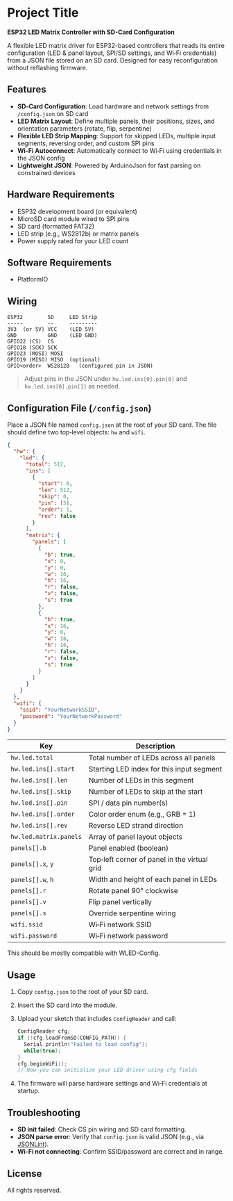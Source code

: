 # Project Title

**ESP32 LED Matrix Controller with SD-Card Configuration**

A flexible LED matrix driver for ESP32-based controllers that reads its entire configuration (LED & panel layout, SPI/SD settings, and Wi‑Fi credentials) from a JSON file stored on an SD card. Designed for easy reconfiguration without reflashing firmware.

## Features

- **SD‑Card Configuration**: Load hardware and network settings from `/config.json` on SD card
- **LED Matrix Layout**: Define multiple panels, their positions, sizes, and orientation parameters (rotate, flip, serpentine)
- **Flexible LED Strip Mapping**: Support for skipped LEDs, multiple input segments, reversing order, and custom SPI pins
- **Wi‑Fi Autoconnect**: Automatically connect to Wi‑Fi using credentials in the JSON config
- **Lightweight JSON**: Powered by ArduinoJson for fast parsing on constrained devices

## Hardware Requirements

- ESP32 development board (or equivalent)
- MicroSD card module wired to SPI pins
- SD card (formatted FAT32)
- LED strip (e.g., WS2812b) or matrix panels
- Power supply rated for your LED count

## Software Requirements

- PlatformIO

## Wiring

```text
ESP32        SD     LED Strip
-----        --     ---------
3V3  (or 5V) VCC    (LED 5V)
GND          GND    (LED GND)
GPIO22 (CS)  CS
GPIO18 (SCK) SCK
GPIO23 (MOSI) MOSI
GPIO19 (MISO) MISO  (optional)
GPIO<order>  WS2812B   (configured pin in JSON)
```

> Adjust pins in the JSON under `hw.led.ins[0].pin[0]` and `hw.led.ins[0].pin[1]` as needed.

## Configuration File (`/config.json`)

Place a JSON file named `config.json` at the root of your SD card. The file should define two top‑level objects: `hw` and `wifi`.

```json
{
  "hw": {
    "led": {
      "total": 512,
      "ins": [
        {
          "start": 0,
          "len": 512,
          "skip": 0,
          "pin": [5],
          "order": 1,
          "rev": false
        }
      ],
      "matrix": {
        "panels": [
          {
            "b": true,
            "x": 0,
            "y": 0,
            "w": 16,
            "h": 16,
            "r": false,
            "v": false,
            "s": true
          },
          {
            "b": true,
            "x": 16,
            "y": 0,
            "w": 16,
            "h": 16,
            "r": false,
            "v": false,
            "s": true
          }
        ]
      }
    }
  },
  "wifi": {
    "ssid": "YourNetworkSSID",
    "password": "YourNetworkPassword"
  }
}
```

| Key                    | Description                                  |
| ---------------------- | -------------------------------------------- |
| `hw.led.total`         | Total number of LEDs across all panels       |
| `hw.led.ins[].start`   | Starting LED index for this input segment    |
| `hw.led.ins[].len`     | Number of LEDs in this segment               |
| `hw.led.ins[].skip`    | Number of LEDs to skip at the start          |
| `hw.led.ins[].pin`     | SPI / data pin number(s)                     |
| `hw.led.ins[].order`   | Color order enum (e.g., GRB = 1)             |
| `hw.led.ins[].rev`     | Reverse LED strand direction                 |
| `hw.led.matrix.panels` | Array of panel layout objects                |
| `panels[].b`           | Panel enabled (boolean)                      |
| `panels[].x`, `y`      | Top‑left corner of panel in the virtual grid |
| `panels[].w`, `h`      | Width and height of each panel in LEDs       |
| `panels[].r`           | Rotate panel 90° clockwise                   |
| `panels[].v`           | Flip panel vertically                        |
| `panels[].s`           | Override serpentine wiring                   |
| `wifi.ssid`            | Wi‑Fi network SSID                           |
| `wifi.password`        | Wi‑Fi network password                       |

This should be mostly compatible with WLED-Config.

## Usage

1. Copy `config.json` to the root of your SD card.
2. Insert the SD card into the module.
3. Upload your sketch that includes `ConfigReader` and call:

   ```cpp
   ConfigReader cfg;
   if (!cfg.loadFromSD(CONFIG_PATH)) {
     Serial.println("Failed to load config");
     while(true);
   }
   cfg.beginWiFi();
   // Now you can initialize your LED driver using cfg fields
   ```

4. The firmware will parse hardware settings and Wi‑Fi credentials at startup.

## Troubleshooting

- **SD init failed**: Check CS pin wiring and SD card formatting.
- **JSON parse error**: Verify that `config.json` is valid JSON (e.g., via [JSONLint](https://jsonlint.com/)).
- **Wi‑Fi not connecting**: Confirm SSID/password are correct and in range.

## License

All rights reserved.&#x20;
